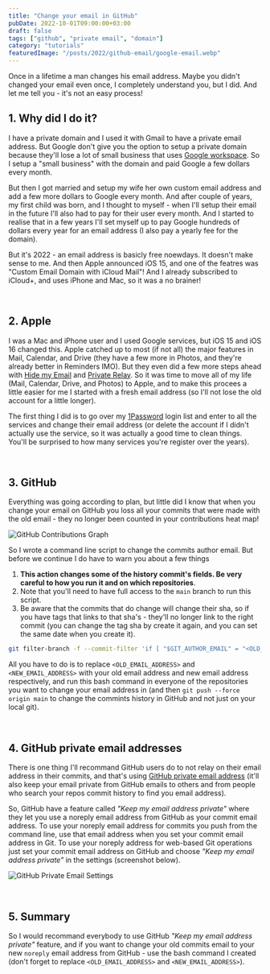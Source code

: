 ```yaml
---
title: "Change your email in GitHub"
pubDate: 2022-10-01T09:00:00+03:00
draft: false
tags: ["github", "private email", "domain"]
category: "tutorials"
featuredImage: "/posts/2022/github-email/google-email.webp"
---
```


Once in a lifetime a man changes his email address. Maybe you didn't changed your email even once, I completely understand you, but I did. And let me tell you - it's not an easy process!

## 1. Why did I do it?

I have a private domain and I used it with Gmail to have a private email address. But Google don't give you the option to setup a private domain because they'll lose a lot of small business that uses [Google workspace](https://workspace.google.com). So I setup a "small business" with the domain and paid Google a few dollars every month.

But then I got married and setup my wife her own custom email address and add a few more dollars to Google every month. And after couple of years, my first child was born, and I thought to myself - when I'll setup their email in the future I'll also had to pay for their user every month. And I started to realise that in a few years I'll set myself up to pay Google hundreds of dollars every year for an email address (I also pay a yearly fee for the domain).

But it's 2022 - an email address is basicly free noewdays. It doesn't make sense to me. And then Apple announced iOS 15, and one of the featres was "Custom Email Domain with iCloud Mail"! And I already subscribed to iCloud+, and uses iPhone and Mac, so it was a no brainer!

&nbsp;

## 2. Apple

I was a Mac and iPhone user and I used Google services, but iOS 15 and iOS 16 changed this. Apple catched up to most (if not all) the major features in Mail, Calendar, and Drive (they have a few more in Photos, and they're already better in Reminders IMO). But they even did a few more steps ahead with [Hide my Email](https://support.apple.com/en-om/guide/icloud/mm9d9012c9e8/icloud) and [Private Relay](https://support.apple.com/en-us/HT212614). So it was time to move all of my life (Mail, Calendar, Drive, and Photos) to Apple, and to make this procees a little easier for me I started with a fresh email address (so I'll not lose the old account for a little longer).

The first thing I did is to go over my [1Password](https://1password.com) login list and enter to all the services and change their email address (or delete the account if I didn't actually use the service, so it was actually a good time to clean things. You'll be surprised to how many services you're register over the years).

&nbsp;

## 3. GitHub

Everything was going according to plan, but little did I know that when you change your email on GitHub you loss all your commits that were made with the old email - they no longer been counted in your contributions heat map!

![GitHub Contributions Graph](/posts/2022/github-email/github-contributions-graph.webp "GitHub Contributions Graph")

So I wrote a command line script to change the commits author email. But before we continue I do have to warn you about a few things

1. **This action changes some of the history commit's fields. Be very careful to how you run it and on which repositories**.
2. Note that you'll need to have full access to the `main` branch to run this script.
3. Be aware that the commits that do change will change their sha, so if you have tags that links to that sha's - they'll no longer link to the right commit (you can change the tag sha by create it again, and you can set the same date when you create it).

```bash showLineNumbers title=" "
git filter-branch -f --commit-filter 'if [ "$GIT_AUTHOR_EMAIL" = "<OLD_EMAIL_ADDRESS>" ]; then GIT_AUTHOR_EMAIL="<NEW_EMAIL_ADDRESS>"; git commit-tree "$@"; fi' HEAD
```

All you have to do is to replace `<OLD_EMAIL_ADDRESS>` and `<NEW_EMAIL_ADDRESS>` with your old email address and new email address respectively, and run this bash command in everyone of the repositories you want to change your email address in (and then `git push --force origin main` to change the commints history in GitHub and not just on your local git).

&nbsp;

## 4. GitHub private email addresses

There is one thing I'll recommand GitHub users do to not relay on their email address in their commits, and that's using [GitHub private email address](https://docs.github.com/en/account-and-profile/setting-up-and-managing-your-personal-account-on-github/managing-email-preferences/setting-your-commit-email-address) (it'll also keep your email private from GitHub emails to others and from people who search your repos commit history to find you email address).

So, GitHub have a feature called _"Keep my email address private"_ where they let you use a noreply email address from GitHub as your commit email address. To use your noreply email address for commits you push from the command line, use that email address when you set your commit email address in Git. To use your noreply address for web-based Git operations just set your commit email address on GitHub and choose _"Keep my email address private"_ in the settings (screenshot below).

![GitHub Private Email Settings](/posts/2022/github-email/github-private-email.webp "GitHub Private Email Settings")

&nbsp;

## 5. Summary

So I would recommand everybody to use GitHub _"Keep my email address private"_ feature, and if you want to change your old commits email to your new `noreply` email address from GitHub - use the bash command I created (don't forget to replace `<OLD_EMAIL_ADDRESS>` and `<NEW_EMAIL_ADDRESS>`).

